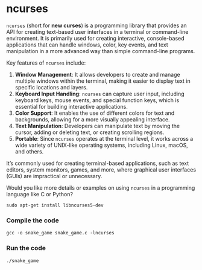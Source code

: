 # ncurses
`ncurses` (short for **new curses**) is a programming library that provides an API for creating text-based user interfaces in a terminal or command-line environment. It is primarily used for creating interactive, console-based applications that can handle windows, color, key events, and text manipulation in a more advanced way than simple command-line programs.

Key features of `ncurses` include:

1. **Window Management**: It allows developers to create and manage multiple windows within the terminal, making it easier to display text in specific locations and layers.
2. **Keyboard Input Handling**: `ncurses` can capture user input, including keyboard keys, mouse events, and special function keys, which is essential for building interactive applications.
3. **Color Support**: It enables the use of different colors for text and backgrounds, allowing for a more visually appealing interface.
4. **Text Manipulation**: Developers can manipulate text by moving the cursor, adding or deleting text, or creating scrolling regions.
5. **Portable**: Since `ncurses` operates at the terminal level, it works across a wide variety of UNIX-like operating systems, including Linux, macOS, and others.

It’s commonly used for creating terminal-based applications, such as text editors, system monitors, games, and more, where graphical user interfaces (GUIs) are impractical or unnecessary.

Would you like more details or examples on using `ncurses` in a programming language like C or Python?
```
sudo apt-get install libncurses5-dev
```
### Compile the code
```
gcc -o snake_game snake_game.c -lncurses
```

### Run the code
```
./snake_game
```
